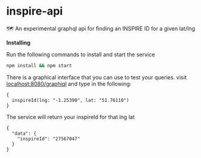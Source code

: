 # inspire-api
:world_map: An experimental graphql api for finding an INSPIRE ID for a given lat/lng

**Installing**

Run the following commands to install and start the service

```sh
npm install && npm start
```

There is a graphical interface that you can use to test your queries. visit [localhost:8080/graphiql](http://localhost:8080/graphiql) and type in the following:

```
{
  inspireId(lng: "-1.25390", lat: "51.76110")
}
```
The service will return your inspireId for that lng lat
```
{
  "data": {
    "inspireId": "27567047"
  }
}
```
